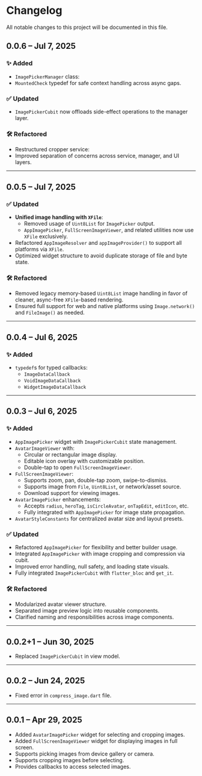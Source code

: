 # Changelog

All notable changes to this project will be documented in this file.

## 0.0.6 – Jul 7, 2025

### ✨ Added

- `ImagePickerManager` class:
- `MountedCheck` typedef for safe context handling across async gaps.

### ✅ Updated

- `ImagePickerCubit` now offloads side-effect operations to the manager layer.

### 🛠️ Refactored

- Restructured cropper service:
- Improved separation of concerns across service, manager, and UI layers.

---


## 0.0.5 – Jul 7, 2025

### ✅ Updated

- **Unified image handling with `XFile`**:
  - Removed usage of `Uint8List` for `ImagePicker` output.
  - `AppImagePicker`, `FullScreenImageViewer`, and related utilities now use `XFile` exclusively.
- Refactored `AppImageResolver` and `appImageProvider()` to support all platforms via `XFile`.
- Optimized widget structure to avoid duplicate storage of file and byte state.

### 🛠️ Refactored

- Removed legacy memory-based `Uint8List` image handling in favor of cleaner, async-free `XFile`-based rendering.
- Ensured full support for web and native platforms using `Image.network()` and `FileImage()` as needed.

---

## 0.0.4 – Jul 6, 2025

### ✨ Added

- `typedef`s for typed callbacks:
  - `ImageDataCallback`
  - `VoidImageDataCallback`
  - `WidgetImageDataCallback`

---

## 0.0.3 – Jul 6, 2025

### ✨ Added

- `AppImagePicker` widget with `ImagePickerCubit` state management.
- `AvatarImageViewer` with:
  - Circular or rectangular image display.
  - Editable icon overlay with customizable position.
  - Double-tap to open `FullScreenImageViewer`.
- `FullScreenImageViewer`:
  - Supports zoom, pan, double-tap zoom, swipe-to-dismiss.
  - Supports image from `File`, `Uint8List`, or network/asset source.
  - Download support for viewing images.
- `AvatarImagePicker` enhancements:
  - Accepts `radius`, `heroTag`, `isCircleAvatar`, `onTapEdit`, `editIcon`, etc.
  - Fully integrated with `AppImagePicker` for image state propagation.
- `AvatarStyleConstants` for centralized avatar size and layout presets.

### ✅ Updated

- Refactored `AppImagePicker` for flexibility and better builder usage.
- Integrated `AppImagePicker` with image cropping and compression via cubit.
- Improved error handling, null safety, and loading state visuals.
- Fully integrated `ImagePickerCubit` with `flutter_bloc` and `get_it`.

### 🛠️ Refactored

- Modularized avatar viewer structure.
- Separated image preview logic into reusable components.
- Clarified naming and responsibilities across image components.

---

## 0.0.2+1 – Jun 30, 2025

- Replaced `ImagePickerCubit` in view model.

---

## 0.0.2 – Jun 24, 2025

- Fixed error in `compress_image.dart` file.

---

## 0.0.1 – Apr 29, 2025

- Added `AvatarImagePicker` widget for selecting and cropping images.
- Added `FullScreenImageViewer` widget for displaying images in full screen.
- Supports picking images from device gallery or camera.
- Supports cropping images before selecting.
- Provides callbacks to access selected images.
